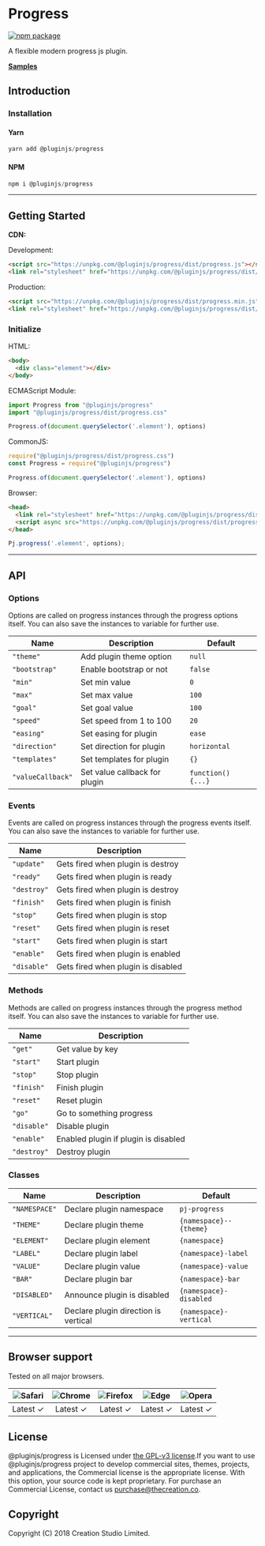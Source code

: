 # Progress

[![npm package](https://img.shields.io/npm/v/@pluginjs/progress.svg)](https://www.npmjs.com/package/@pluginjs/progress)

A flexible modern progress js plugin.

**[Samples](https://codesandbox.io/s/github/pluginjs/plugin.js/tree/master/modules/progress/samples)**

## Introduction

### Installation

#### Yarn

```javascript
yarn add @pluginjs/progress
```

#### NPM

```javascript
npm i @pluginjs/progress
```

---

## Getting Started

**CDN:**

Development:

```html
<script src="https://unpkg.com/@pluginjs/progress/dist/progress.js"></script>
<link rel="stylesheet" href="https://unpkg.com/@pluginjs/progress/dist/progress.css">
```

Production:

```html
<script src="https://unpkg.com/@pluginjs/progress/dist/progress.min.js"></script>
<link rel="stylesheet" href="https://unpkg.com/@pluginjs/progress/dist/progress.min.css">
```

### Initialize

HTML:

```html
<body>
  <div class="element"></div>
</body>
```

ECMAScript Module:

```javascript
import Progress from "@pluginjs/progress"
import "@pluginjs/progress/dist/progress.css"

Progress.of(document.querySelector('.element'), options)
```

CommonJS:

```javascript
require("@pluginjs/progress/dist/progress.css")
const Progress = require("@pluginjs/progress")

Progress.of(document.querySelector('.element'), options)
```

Browser:

```html
<head>
  <link rel="stylesheet" href="https://unpkg.com/@pluginjs/progress/dist/progress.css">
  <script async src="https://unpkg.com/@pluginjs/progress/dist/progress.js"></script>
</head>
```

```javascript
Pj.progress('.element', options);
```

---

## API

### Options

Options are called on progress instances through the progress options itself.
You can also save the instances to variable for further use.

Name | Description | Default
-----|--------------|-----
`"theme"` | Add plugin theme option | `null`
`"bootstrap"` | Enable bootstrap or not | `false`
`"min"` | Set min value | `0`
`"max"` | Set max value | `100`
`"goal"` | Set goal value | `100`
`"speed"` | Set speed from 1 to 100 | `20`
`"easing"` | Set easing for plugin | `ease`
`"direction"` | Set direction for plugin | `horizontal`
`"templates"` | Set templates for plugin | `{}`
`"valueCallback"` | Set value callback for plugin | `function() {...}`

### Events

Events are called on progress instances through the progress events itself.
You can also save the instances to variable for further use.

Name | Description
-----|-----
`"update"` | Gets fired when plugin is destroy
`"ready"` | Gets fired when plugin is ready
`"destroy"` | Gets fired when plugin is destroy
`"finish"` | Gets fired when plugin is finish
`"stop"` | Gets fired when plugin is stop
`"reset"` | Gets fired when plugin is reset
`"start"` | Gets fired when plugin is start
`"enable"` | Gets fired when plugin is enabled
`"disable"` | Gets fired when plugin is disabled

### Methods

Methods are called on progress instances through the progress method itself.
You can also save the instances to variable for further use.

Name | Description
-----|-----
`"get"` | Get value by key
`"start"` | Start plugin
`"stop"` | Stop plugin
`"finish"` | Finish plugin
`"reset"` | Reset plugin
`"go"` | Go to something progress
`"disable"` | Disable plugin
`"enable"` | Enabled plugin if plugin is disabled
`"destroy"` | Destroy plugin

### Classes

Name | Description | Default
-----|------|------
`"NAMESPACE"` | Declare plugin namespace | `pj-progress`
`"THEME"` | Declare plugin theme | `{namespace}--{theme}`
`"ELEMENT"` | Declare plugin element | `{namespace}`
`"LABEL"` | Declare plugin label | `{namespace}-label`
`"VALUE"` | Declare plugin value | `{namespace}-value`
`"BAR"` | Declare plugin bar | `{namespace}-bar`
`"DISABLED"` | Announce plugin is disabled | `{namespace}-disabled`
`"VERTICAL"` | Declare plugin direction is vertical | `{namespace}-vertical`
---

## Browser support

Tested on all major browsers.

| <img src="https://raw.githubusercontent.com/alrra/browser-logos/master/src/safari/safari_32x32.png" alt="Safari"> | <img src="https://raw.githubusercontent.com/alrra/browser-logos/master/src/chrome/chrome_32x32.png" alt="Chrome"> | <img src="https://raw.githubusercontent.com/alrra/browser-logos/master/src/firefox/firefox_32x32.png" alt="Firefox"> | <img src="https://raw.githubusercontent.com/alrra/browser-logos/master/src/edge/edge_32x32.png" alt="Edge"> | <img src="https://raw.githubusercontent.com/alrra/browser-logos/master/src/opera/opera_32x32.png" alt="Opera"> |
|:--:|:--:|:--:|:--:|:--:|
| Latest ✓ | Latest ✓ | Latest ✓ | Latest ✓ | Latest ✓ |

## License

@pluginjs/progress is Licensed under [the GPL-v3 license](LICENSE).If you want to use @pluginjs/progress project to develop commercial sites, themes, projects, and applications, the Commercial license is the appropriate license. With this option, your source code is kept proprietary. For purchase an Commercial License, contact us purchase@thecreation.co.

## Copyright

Copyright (C) 2018 Creation Studio Limited.